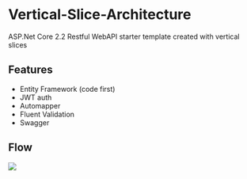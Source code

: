 # Vertical-Slice-Architecture
ASP.Net Core 2.2 Restful WebAPI starter template created with vertical slices
<div>
        <h2>Features</h2>
        <ul>
            <li>Entity Framework (code first)</li>               
            <li>JWT auth</li>
            <li>Automapper</li>
            <li>Fluent Validation</li>
            <li>Swagger</li>
        </ul>        
</div>   
 <div>
         <h2>Flow</h2>
<img src="https://i.ibb.co/DzQbYpc/vsa.png">
 </div>
